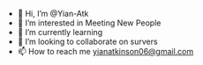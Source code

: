 - 👋 Hi, I’m @Yian-Atk
- 👀 I’m interested in Meeting New People
- 🌱 I’m currently learning
- 💞️ I’m looking to collaborate on survers
- 📫 How to reach me yianatkinson06@gmail.com

<!---
Yian-Atk/Yian-Atk is a ✨ special ✨ repository because its `README.md` (this file) appears on your GitHub profile.
You can click the Preview link to take a look at your changes.
--->
